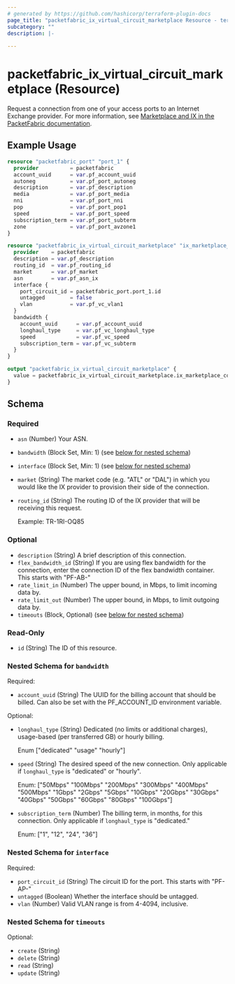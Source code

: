 ```yaml
---
# generated by https://github.com/hashicorp/terraform-plugin-docs
page_title: "packetfabric_ix_virtual_circuit_marketplace Resource - terraform-provider-packetfabric"
subcategory: ""
description: |-
  
---
```


# packetfabric_ix_virtual_circuit_marketplace (Resource)

Request a connection from one of your access ports to an Internet Exchange provider. For more information, see [Marketplace and IX in the PacketFabric documentation](https://docs.packetfabric.com/eco/).


## Example Usage

```terraform
resource "packetfabric_port" "port_1" {
  provider          = packetfabric
  account_uuid      = var.pf_account_uuid
  autoneg           = var.pf_port_autoneg
  description       = var.pf_description
  media             = var.pf_port_media
  nni               = var.pf_port_nni
  pop               = var.pf_port_pop1
  speed             = var.pf_port_speed
  subscription_term = var.pf_port_subterm
  zone              = var.pf_port_avzone1
}

resource "packetfabric_ix_virtual_circuit_marketplace" "ix_marketplace_conn1" {
  provider    = packetfabric
  description = var.pf_description
  routing_id  = var.pf_routing_id
  market      = var.pf_market
  asn         = var.pf_asn_ix
  interface {
    port_circuit_id = packetfabric_port.port_1.id
    untagged        = false
    vlan            = var.pf_vc_vlan1
  }
  bandwidth {
    account_uuid      = var.pf_account_uuid
    longhaul_type     = var.pf_vc_longhaul_type
    speed             = var.pf_vc_speed
    subscription_term = var.pf_vc_subterm
  }
}

output "packetfabric_ix_virtual_circuit_marketplace" {
  value = packetfabric_ix_virtual_circuit_marketplace.ix_marketplace_conn1
}
```

<!-- schema generated by tfplugindocs -->
## Schema

### Required

- `asn` (Number) Your ASN.
- `bandwidth` (Block Set, Min: 1) (see [below for nested schema](#nestedblock--bandwidth))
- `interface` (Block Set, Min: 1) (see [below for nested schema](#nestedblock--interface))
- `market` (String) The market code (e.g. "ATL" or "DAL") in which you would like the IX provider to provision their side of the connection.
- `routing_id` (String) The routing ID of the IX provider that will be receiving this request.

	Example: TR-1RI-OQ85

### Optional

- `description` (String) A brief description of this connection.
- `flex_bandwidth_id` (String) If you are using flex bandwidth for the connection, enter the connection ID of the flex bandwidth container. This starts with "PF-AB-"
- `rate_limit_in` (Number) The upper bound, in Mbps, to limit incoming data by.
- `rate_limit_out` (Number) The upper bound, in Mbps, to limit outgoing data by.
- `timeouts` (Block, Optional) (see [below for nested schema](#nestedblock--timeouts))

### Read-Only

- `id` (String) The ID of this resource.

<a id="nestedblock--bandwidth"></a>
### Nested Schema for `bandwidth`

Required:

- `account_uuid` (String) The UUID for the billing account that should be billed. Can also be set with the PF_ACCOUNT_ID environment variable.

Optional:

- `longhaul_type` (String) Dedicated (no limits or additional charges), usage-based (per transferred GB) or hourly billing.

	Enum ["dedicated" "usage" "hourly"]
- `speed` (String) The desired speed of the new connection. Only applicable if `longhaul_type` is "dedicated" or "hourly".

	Enum: ["50Mbps" "100Mbps" "200Mbps" "300Mbps" "400Mbps" "500Mbps" "1Gbps" "2Gbps" "5Gbps" "10Gbps" "20Gbps" "30Gbps" "40Gbps" "50Gbps" "60Gbps" "80Gbps" "100Gbps"]
- `subscription_term` (Number) The billing term, in months, for this connection. Only applicable if `longhaul_type` is "dedicated."

	Enum: ["1", "12", "24", "36"]


<a id="nestedblock--interface"></a>
### Nested Schema for `interface`

Required:

- `port_circuit_id` (String) The circuit ID for the port. This starts with "PF-AP-"
- `untagged` (Boolean) Whether the interface should be untagged.
- `vlan` (Number) Valid VLAN range is from 4-4094, inclusive.


<a id="nestedblock--timeouts"></a>
### Nested Schema for `timeouts`

Optional:

- `create` (String)
- `delete` (String)
- `read` (String)
- `update` (String)


